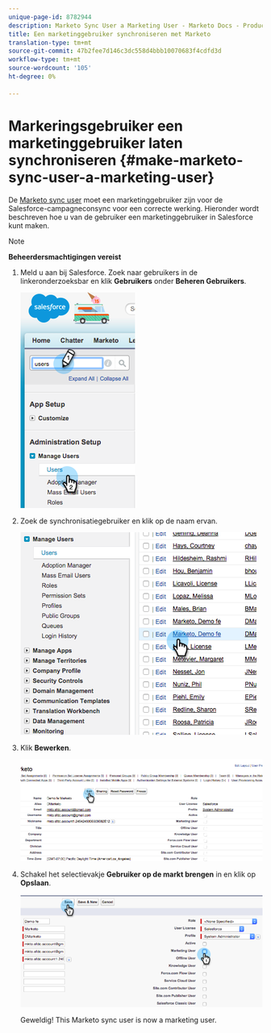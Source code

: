 ```yaml
---
unique-page-id: 8782944
description: Marketo Sync User a Marketing User - Marketo Docs - Productdocumentatie
title: Een marketinggebruiker synchroniseren met Marketo
translation-type: tm+mt
source-git-commit: 47b2fee7d146c3dc558d4bbb10070683f4cdfd3d
workflow-type: tm+mt
source-wordcount: '105'
ht-degree: 0%

---
```



# Markeringsgebruiker een marketinggebruiker laten synchroniseren {#make-marketo-sync-user-a-marketing-user}

De [Marketo sync user](../../../../../../product-docs/crm-sync/salesforce-sync/setup/enterprise-unlimited-edition/step-2-of-3-create-a-salesforce-user-for-marketo-enterprise-unlimited.md) moet een marketinggebruiker zijn voor de Salesforce-campagneconsync voor een correcte werking. Hieronder wordt beschreven hoe u van de gebruiker een marketinggebruiker in Salesforce kunt maken.

>[!NOTE]
>
>**Beheerdersmachtigingen vereist**

1. Meld u aan bij Salesforce. Zoek naar gebruikers in de linkeronderzoeksbar en klik **Gebruikers** onder **Beheren Gebruikers**.

   ![](assets/image2015-7-8-14-3a25-3a49.png)

1. Zoek de synchronisatiegebruiker en klik op de naam ervan.

   ![](assets/image2015-7-8-14-3a27-3a32.png)

1. Klik **Bewerken**.

   ![](assets/image2015-7-8-14-3a29-3a7.png)

1. Schakel het selectievakje **Gebruiker op de markt brengen** in en klik op **Opslaan**.

   ![](assets/image2015-7-8-14-3a30-3a16.png)

   Geweldig! This Marketo sync user is now a marketing user.

